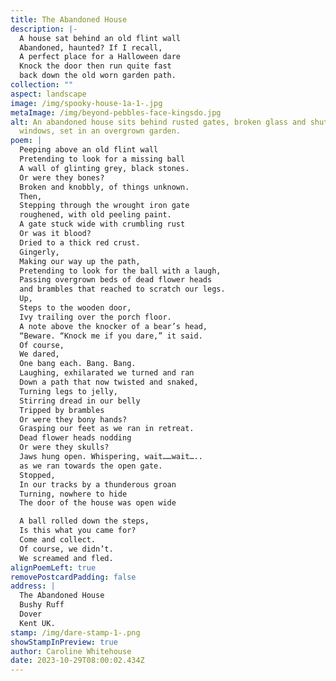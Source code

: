 ```yaml
---
title: The Abandoned House
description: |-
  A house sat behind an old flint wall 
  Abandoned, haunted? If I recall,
  A perfect place for a Halloween dare 
  Knock the door then run quite fast
  back down the old worn garden path.
collection: ""
aspect: landscape
image: /img/spooky-house-1a-1-.jpg
metaImage: /img/beyond-pebbles-face-kingsdo.jpg
alt: An abandoned house sits behind rusted gates, broken glass and shuttered
  windows, set in an overgrown garden.
poem: |
  Peeping above an old flint wall
  Pretending to look for a missing ball
  A wall of glinting grey, black stones.
  Or were they bones?
  Broken and knobbly, of things unknown.
  Then,
  Stepping through the wrought iron gate 
  roughened, with old peeling paint.
  A gate stuck wide with crumbling rust 
  Or was it blood? 
  Dried to a thick red crust.
  Gingerly, 
  Making our way up the path,
  Pretending to look for the ball with a laugh,
  Passing overgrown beds of dead flower heads
  and brambles that reached to scratch our legs.
  Up,
  Steps to the wooden door, 
  Ivy trailing over the porch floor.
  A note above the knocker of a bear’s head,
  “Beware. “Knock me if you dare,” it said.
  Of course, 
  We dared, 
  One bang each. Bang. Bang.
  Laughing, exhilarated we turned and ran
  Down a path that now twisted and snaked,
  Turning legs to jelly, 
  Stirring dread in our belly
  Tripped by brambles
  Or were they bony hands?
  Grasping our feet as we ran in retreat.
  Dead flower heads nodding
  Or were they skulls? 
  Jaws hung open. Whispering, wait……wait…..
  as we ran towards the open gate.
  Stopped, 
  In our tracks by a thunderous groan
  Turning, nowhere to hide
  The door of the house was open wide

  A ball rolled down the steps,
  Is this what you came for? 
  Come and collect.
  Of course, we didn’t. 
  We screamed and fled.
alignPoemLeft: true
removePostcardPadding: false
address: |
  The Abandoned House
  Bushy Ruff
  Dover
  Kent UK.
stamp: /img/dare-stamp-1-.png
showStampInPreview: true
author: Caroline Whitehouse
date: 2023-10-29T08:00:02.434Z
---
```

